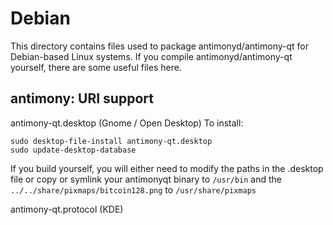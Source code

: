 
Debian
====================
This directory contains files used to package antimonyd/antimony-qt
for Debian-based Linux systems. If you compile antimonyd/antimony-qt yourself, there are some useful files here.

## antimony: URI support ##


antimony-qt.desktop  (Gnome / Open Desktop)
To install:

	sudo desktop-file-install antimony-qt.desktop
	sudo update-desktop-database

If you build yourself, you will either need to modify the paths in
the .desktop file or copy or symlink your antimonyqt binary to `/usr/bin`
and the `../../share/pixmaps/bitcoin128.png` to `/usr/share/pixmaps`

antimony-qt.protocol (KDE)

